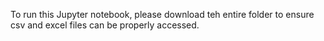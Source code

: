 To run this Jupyter notebook, please download teh entire folder to ensure csv and excel files can be properly accessed.

